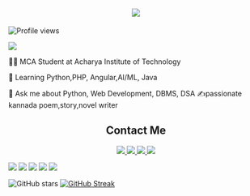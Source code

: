 <h1 align="center">
    <img src="https://readme-typing-svg.herokuapp.com/?font=Righteous&size=35&center=true&vCenter=true&width=500&height=70&duration=4000&lines=Hi+There!+👋;+I'm+kavya+Hegde!;&color=blue" />
</h1>

![Profile views](https://komarev.com/ghpvc/?username=kavyagamani&label=Profile%20views&color=0e75b6&style=flat)

<a href="https://github.com/kavyagamani?tab=followers">
  <img src="https://img.shields.io/github/followers/kavyagamani?label=Follow&style=social" />
</a>



👩‍💻 MCA Student at Acharya Institute of Technology  

🌱 Learning Python,PHP, Angular,AI/ML, Java 

💬 Ask me about Python, Web Development, DBMS, DSA 
✍️passionate kannada poem,story,novel writer

<h2 align="center"> Contact Me </h2>
<div align="center">
    <a href="mailto:kavyabhegde859@gmail.com">
        <img src="https://img.shields.io/badge/Gmail-333333?style=for-the-badge&logo=gmail&logoColor=red" />
    </a>
    <a href="https://www.linkedin.com/in/kavya-hegde-7634aa2a0" target="_blank">
        <img src="https://img.shields.io/badge/LinkedIn-0077B5?style=for-the-badge&logo=linkedin&logoColor=white" />
    </a>
    <a href="https://x.com/kavyaHegde88662" target="_blank">
        <img src="https://img.shields.io/badge/X-000000?style=for-the-badge&logo=x&logoColor=white" />
    </a>
  <a href="https://pratilipi.app.link/aMYugWEyfXb" target="_blank">
  <img src="https://img.shields.io/badge/Pratilipi-FF6F00?style=for-the-badge&logo=pratilipi&logoColor=white" />
</a>

</div>


![](https://github-profile-summary-cards.vercel.app/api/cards/profile-details?username=kavyagamani&theme=default) 
![](https://github-profile-summary-cards.vercel.app/api/cards/repos-per-language?username=kavyagamani&theme=default)
![](https://github-profile-summary-cards.vercel.app/api/cards/most-commit-language?username=kavyagamani&theme=default)
![](https://github-profile-summary-cards.vercel.app/api/cards/stats?username=kavyagamani&theme=default)
![](https://github-profile-summary-cards.vercel.app/api/cards/productive-time?username=kavyagamani&theme=default&utcOffset=+5.5)


![GitHub stars](https://img.shields.io/github/stars/kavyagamani?label=Stars&style=social)
[![GitHub Streak](https://github-readme-streak-stats.herokuapp.com?user=kavyagamani&hide_border=true)](https://git.io/streak-stats)


